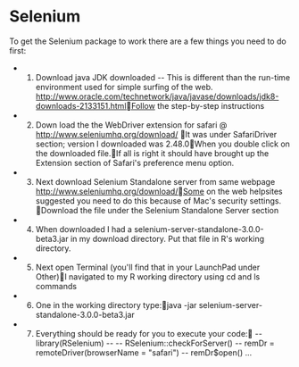 # Selenium
To get the Selenium package to work there are a few things you need to do first:
-	1) Download java JDK downloaded --  This is different than the run-time environment used for simple surfing of the web. http://www.oracle.com/technetwork/java/javase/downloads/jdk8-downloads-2133151.htmlFollow the step-by-step instructions
-	2) Down load the the WebDriver extension for safari @ http://www.seleniumhq.org/download/   It was under SafariDriver section; version I downloaded was 2.48.0When you double click on the downloaded file.If all is right it should have brought up the Extension section of Safari's preference menu option.
-	3) Next download Selenium Standalone server from same webpage  http://www.seleniumhq.org/download/Some on the web helpsites suggested you need to do this because of Mac's security settings. Download the file under the Selenium Standalone Server section
-	4) When downloaded I had a selenium-server-standalone-3.0.0-beta3.jar  in my download directory.  Put that file in R's working directory.
-	5) Next open Terminal (you'll find that in your LaunchPad under Other)I navigated to my R working directory using cd and ls commands
-	6) One in the working directory type:java -jar  selenium-server-standalone-3.0.0-beta3.jar
-	7) Everything should be ready for you to execute your code:
--	library(RSelenium)
--
--	RSelenium::checkForServer()
--	remDr = remoteDriver(browserName = "safari")
--	remDr$open()
...

